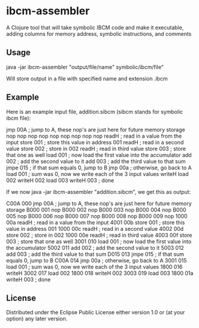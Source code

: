 # ibcm-assembler

A Clojure tool that will take symbolic IBCM code and make it executable, adding columns for memory address, symbolic instructions, and comments

## Usage

java -jar ibcm-assembler "output/file/name" symbolic/ibcm/file"

Will store output in a file with specified name and extension .ibcm

## Example

Here is an example input file, addition.sibcm (sibcm stands for symbolic ibcm file):

jmp 00A ; jump to A, these nop's are just here for future memory storage
nop
nop
nop
nop
nop
nop
nop
nop
nop
readH ; read in a value from the input
store 001 ; store this value in address 001
readH ; read in a second value
store 002 ; store in 002
readH ; read in third value
store 003 ; store that one as well
load 001 ; now load the first value into the accumulator
add 002 ; add the second value to it
add 003 ; add the third value to that sum
jmpe 015 ; if that sum equals 0, jump to B
jmp 00a ; otherwise, go back to A
load 001 ; sum was 0, now we write each of the 3 input values
writeH
load 002
writeH 002
load 003
writeH 003 ; done

If we now java -jar ibcm-assembler "addition.sibcm", we get this as output:

C00A	000	jmp 00A 	; jump to A, these nop's are just here for future memory storage
B000	001	nop	
B000	002	nop	
B000	003	nop	
B000	004	nop	
B000	005	nop	
B000	006	nop	
B000	007	nop	
B000	008	nop	
B000	009	nop	
1000	00a	readH 	; read in a value from the input
4001	00b	store 001 	; store this value in address 001
1000	00c	readH 	; read in a second value
4002	00d	store 002 	; store in 002
1000	00e	readH 	; read in third value
4003	00f	store 003 	; store that one as well
3001	010	load 001 	; now load the first value into the accumulator
5002	011	add 002 	; add the second value to it
5003	012	add 003 	; add the third value to that sum
D015	013	jmpe 015 	; if that sum equals 0, jump to B
C00A	014	jmp 00a 	; otherwise, go back to A
3001	015	load 001 	; sum was 0, now we write each of the 3 input values
1800	016	writeH
3002	017	load 002
1800	018	writeH 002
3003	019	load 003
1800	01a	writeH 003 	; done

## License

Distributed under the Eclipse Public License either version 1.0 or (at
your option) any later version.
